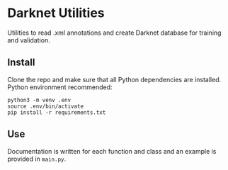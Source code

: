 # Darknet Utilities

Utilities to read .xml annotations and create Darknet database for training and validation.

## Install
Clone the repo and make sure that all Python dependencies are installed. Python environment recommended:

```shell
python3 -m venv .env
source .env/bin/activate
pip install -r requirements.txt
```

## Use
Documentation is written for each function and class and an example is provided in `main.py`.